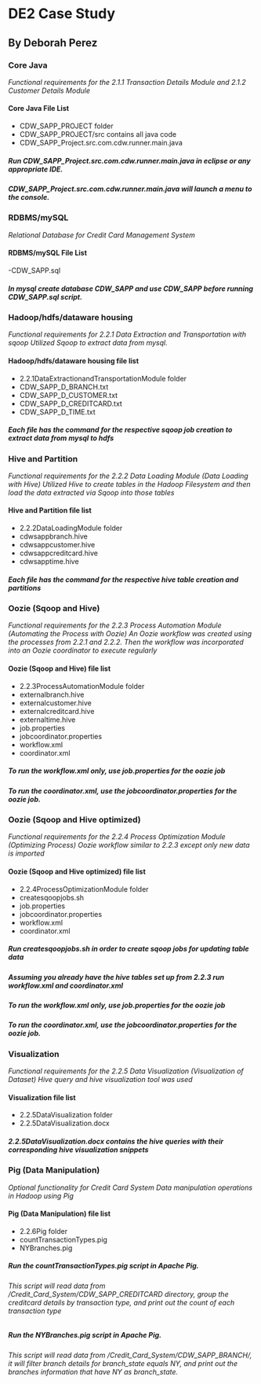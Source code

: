 # DE2 Case Study
## By Deborah Perez

### Core Java
*Functional requirements for the 2.1.1 Transaction Details Module and 2.1.2 Customer Details Module*
#### Core Java File List
- CDW_SAPP_PROJECT folder
- CDW_SAPP_PROJECT/src contains all java code
- CDW_SAPP_Project.src.com.cdw.runner.main.java
##### Run CDW_SAPP_Project.src.com.cdw.runner.main.java in eclipse or any appropriate IDE.
##### CDW_SAPP_Project.src.com.cdw.runner.main.java  will launch a menu to the console.
### RDBMS/mySQL
*Relational Database for Credit Card Management System*
#### RDBMS/mySQL File List
-CDW_SAPP.sql
##### In mysql create database CDW_SAPP and use CDW_SAPP before running CDW_SAPP.sql script.
### Hadoop/hdfs/dataware housing
*Functional requirements for 2.2.1 Data Extraction and Transportation with sqoop*
*Utilized Sqoop to extract data from mysql.*
#### Hadoop/hdfs/dataware housing file list
- 2.2.1DataExtractionandTransportationModule folder
- CDW_SAPP_D_BRANCH.txt
- CDW_SAPP_D_CUSTOMER.txt
- CDW_SAPP_D_CREDITCARD.txt
- CDW_SAPP_D_TIME.txt
##### Each file has the command for the respective sqoop job creation to extract data from mysql to hdfs
### Hive and Partition
*Functional requirements for the 2.2.2 Data Loading Module (Data Loading with Hive)*
*Utilized Hive to create tables in the Hadoop Filesystem and then load the data extracted via Sqoop into those tables*
#### Hive and Partition file list
- 2.2.2DataLoadingModule folder
- cdwsappbranch.hive
- cdwsappcustomer.hive
- cdwsappcreditcard.hive
- cdwsapptime.hive
##### Each file has the command for the respective hive table creation and partitions
### Oozie (Sqoop and Hive)
*Functional requirements for the 2.2.3 Process Automation Module (Automating the Process with Oozie)*
*An Oozie workflow was created using the processes from 2.2.1 and 2.2.2.*
*Then the workflow was incorporated into an Oozie coordinator to execute regularly*
#### Oozie (Sqoop and Hive) file list
- 2.2.3ProcessAutomationModule folder
- externalbranch.hive
- externalcustomer.hive
- externalcreditcard.hive
- externaltime.hive
- job.properties
- jobcoordinator.properties
- workflow.xml
- coordinator.xml
##### To run the workflow.xml only, use job.properties for the oozie job
##### To run the coordinator.xml, use the jobcoordinator.properties for the oozie job.
### Oozie (Sqoop and Hive optimized)
*Functional requirements for the 2.2.4 Process Optimization Module (Optimizing Process)*
*Oozie workflow similar to 2.2.3 except only new data is imported*
#### Oozie (Sqoop and Hive optimized) file list
- 2.2.4ProcessOptimizationModule folder
- createsqoopjobs.sh
- job.properties
- jobcoordinator.properties
- workflow.xml
- coordinator.xml
##### Run createsqoopjobs.sh in order to create sqoop jobs for updating table data
##### Assuming you already have the hive tables set up from 2.2.3 run workflow.xml and coordinator.xml
##### To run the workflow.xml only, use job.properties for the oozie job
##### To run the coordinator.xml, use the jobcoordinator.properties for the oozie job.
### Visualization
*Functional requirements for the 2.2.5 Data Visualization (Visualization of Dataset)*
*Hive query and hive visualization tool was used*
#### Visualization file list
- 2.2.5DataVisualization folder
- 2.2.5DataVisualization.docx
##### 2.2.5DataVisualization.docx contains the hive queries with their corresponding hive visualization snippets
### Pig (Data Manipulation)
*Optional functionality for Credit Card System*
*Data manipulation operations in Hadoop using Pig*
#### Pig (Data Manipulation) file list
- 2.2.6Pig folder
- countTransactionTypes.pig
- NYBranches.pig
##### Run the countTransactionTypes.pig script in Apache Pig.
###### This script will read data from /Credit_Card_System/CDW_SAPP_CREDITCARD directory, group the creditcard details by transaction type, and print out the count of each transaction type
##### Run the NYBranches.pig script in Apache Pig.
###### This script will read data from /Credit_Card_System/CDW_SAPP_BRANCH/, it will filter branch details for branch_state equals NY, and print out the branches information that have NY as branch_state.
